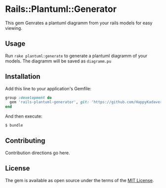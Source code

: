 # Rails::Plantuml::Generator
This gem Genrates a plantuml diagramm from your rails models for easy viewing.

## Usage
Run `rake plantuml:generate` to generate a plantuml diagramm of your models. The 
diagramm will be saved as `diagramm.pu`

## Installation
Add this line to your application's Gemfile:

```ruby
group :development do
  gem 'rails-plantuml-generator', git: 'https://github.com/HappyKadaver/rails-plantuml-generator'
end
```

And then execute:
```bash
$ bundle
```

## Contributing
Contribution directions go here.

## License
The gem is available as open source under the terms of the [MIT License](http://opensource.org/licenses/MIT).
